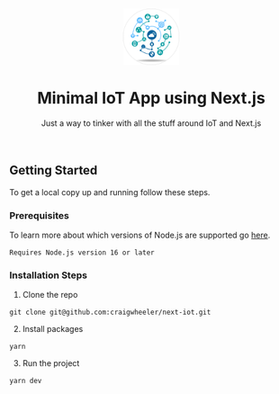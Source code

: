 <!-- README LOGO -->
<br />
<p align="center">
  <a href="">
    <!-- http://www.svgshare.com/s/70Y -->
    <img src="public/logo.svg" alt="Logo" width="100" height="100">
  </a>
  <h1 align="center">Minimal IoT App using Next.js</h1>
  <p align="center">
   Just a way to tinker with all the stuff around IoT and Next.js<br />
    <br /><br />
  </p>

## Getting Started
To get a local copy up and running follow these steps.

### Prerequisites
To learn more about which versions of Node.js are supported go <a href="https://nodejs.org/en/">here</a>.
```
Requires Node.js version 16 or later
```


### Installation Steps
1. Clone the repo

```
git clone git@github.com:craigwheeler/next-iot.git
```

2. Install packages

```
yarn
```

3. Run the project

```
yarn dev
```